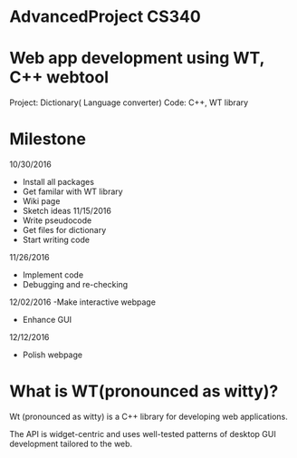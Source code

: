 # AdvancedProject CS340 
# Web app development using WT, C++ webtool 
Project: Dictionary( Language converter)
Code: C++, WT library


# Milestone

10/30/2016
-  Install all packages 
- Get familar with WT library 
- Wiki page 
- Sketch ideas
11/15/2016
- Write pseudocode 
- Get files for dictionary
- Start writing code

11/26/2016
- Implement code
- Debugging and re-checking


12/02/2016
-Make interactive webpage
- Enhance GUI

12/12/2016
- Polish webpage 

# What is WT(pronounced as witty)? 
Wt (pronounced as witty) is a C++ library for developing web applications.

The API is widget-centric and uses well-tested patterns of desktop GUI development tailored to the web. 



